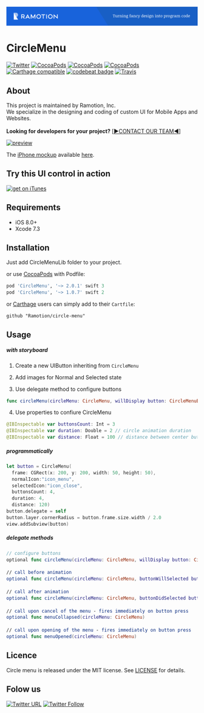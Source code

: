 [![header](./header.png)](https://business.ramotion.com?utm_source=gthb&utm_medium=special&utm_campaign=circle-menu-logo)
# CircleMenu
[![Twitter](https://img.shields.io/badge/Twitter-@Ramotion-blue.svg?style=flat)](http://twitter.com/Ramotion)
[![CocoaPods](https://img.shields.io/cocoapods/p/CircleMenu.svg)](https://cocoapods.org/pods/CircleMenu)
[![CocoaPods](https://img.shields.io/cocoapods/v/CircleMenu.svg)](http://cocoapods.org/pods/CircleMenu)
[![CocoaPods](https://img.shields.io/cocoapods/metrics/doc-percent/CircleMenu.svg)](https://cdn.rawgit.com/Ramotion/circle-menu/master/docs/index.html)
[![Carthage compatible](https://img.shields.io/badge/Carthage-compatible-4BC51D.svg?style=flat)](https://github.com/Ramotion/circle-menu)
[![codebeat badge](https://codebeat.co/badges/6f67da5d-c416-4bac-9fb7-c2dc938feedc)](https://codebeat.co/projects/github-com-ramotion-circle-menu)
[![Travis](https://img.shields.io/travis/Ramotion/circle-menu.svg)](https://travis-ci.org/Ramotion/circle-menu)

## About
This project is maintained by Ramotion, Inc.<br>
We specialize in the designing and coding of custom UI for Mobile Apps and Websites.<br><br>**Looking for developers for your project?** [[▶︎CONTACT OUR TEAM◀︎](http://business.ramotion.com?utm_source=gthb&utm_medium=special&utm_campaign=circle-menu-contact-us/#Get_in_Touch)]

[![preview](./preview.gif)](https://dribbble.com/shots/2534780-Circle-Menu-Swift-Open-Source)


The [iPhone mockup](https://store.ramotion.com/product/iphone-6-mockups?utm_source=gthb&utm_medium=special&utm_campaign=circle-menu) available [here](https://store.ramotion.com/product/iphone-6-mockups?utm_source=gthb&utm_medium=special&utm_campaign=circle-menu).

## Try this UI control in action

[![get on iTunes](https://github.com/Ramotion/navigation-stack/raw/master/Download_on_the_App_Store_Badge_US-UK_135x40.png)](https://itunes.apple.com/app/apple-store/id1182360240?pt=550053&ct=gthb-circle-menu&mt=8)

## Requirements

- iOS 8.0+
- Xcode 7.3

## Installation

Just add CircleMenuLib folder to your project.

or use [CocoaPods](https://cocoapods.org) with Podfile:

```ruby
pod 'CircleMenu', '~> 2.0.1' swift 3
pod 'CircleMenu', '~> 1.0.7' swift 2
```
or [Carthage](https://github.com/Carthage/Carthage) users can simply add to their `Cartfile`:
```
github "Ramotion/circle-menu"
```

## Usage

##### with storyboard

1) Create a new UIButton inheriting from `CircleMenu`

2) Add images for Normal and Selected state

3) Use delegate method to configure buttons

```swift
func circleMenu(circleMenu: CircleMenu, willDisplay button: CircleMenuButton, atIndex: Int)
```

4) Use properties to confiure CircleMenu

```swift
@IBInspectable var buttonsCount: Int = 3
@IBInspectable var duration: Double = 2 // circle animation duration
@IBInspectable var distance: Float = 100 // distance between center button and buttons
```

##### programmatically

```swift
let button = CircleMenu(
  frame: CGRect(x: 200, y: 200, width: 50, height: 50),
  normalIcon:"icon_menu",
  selectedIcon:"icon_close",
  buttonsCount: 4,
  duration: 4,
  distance: 120)
button.delegate = self
button.layer.cornerRadius = button.frame.size.width / 2.0
view.addSubview(button)
```

##### delegate methods

```swift
// configure buttons
optional func circleMenu(circleMenu: CircleMenu, willDisplay button: CircleMenuButton, atIndex: Int)

// call before animation
optional func circleMenu(circleMenu: CircleMenu, buttonWillSelected button: CircleMenuButton, atIndex: Int)

// call after animation
optional func circleMenu(circleMenu: CircleMenu, buttonDidSelected button: CircleMenuButton, atIndex: Int)

// call upon cancel of the menu - fires immediately on button press
optional func menuCollapsed(circleMenu: CircleMenu)

// call upon opening of the menu - fires immediately on button press
optional func menuOpened(circleMenu: CircleMenu)
```

## Licence

Circle menu is released under the MIT license.
See [LICENSE](./LICENSE) for details.

## Folow us

[![Twitter URL](https://img.shields.io/twitter/url/http/shields.io.svg?style=social)](https://twitter.com/intent/tweet?text=https://github.com/ramotion/circle-menu)
[![Twitter Follow](https://img.shields.io/twitter/follow/ramotion.svg?style=social)](https://twitter.com/ramotion)
